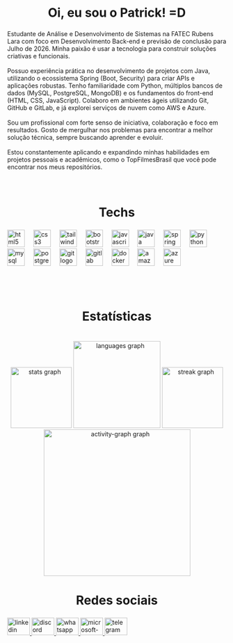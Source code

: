 <h1 align="center">Oi, eu sou o Patrick!  =D</h1>

###

<p align="left">Estudante de Análise e Desenvolvimento de Sistemas na FATEC Rubens Lara com foco em Desenvolvimento Back-end e previsão de conclusão para Julho de 2026. Minha paixão é usar a tecnologia para construir soluções criativas e funcionais.<br><br>Possuo experiência prática no desenvolvimento de projetos com Java, utilizando o ecossistema Spring (Boot, Security) para criar APIs e aplicações robustas. Tenho familiaridade com Python, múltiplos bancos de dados (MySQL, PostgreSQL, MongoDB) e os fundamentos do front-end (HTML, CSS, JavaScript). Colaboro em ambientes ágeis utilizando Git, GitHub e GitLab, e já explorei serviços de nuvem como AWS e Azure.<br><br>Sou um profissional com forte senso de iniciativa, colaboração e foco em resultados. Gosto de mergulhar nos problemas para encontrar a melhor solução técnica, sempre buscando aprender e evoluir.<br><br>Estou constantemente aplicando e expandindo minhas habilidades em projetos pessoais e acadêmicos, como o TopFilmesBrasil que você pode encontrar nos meus repositórios.</p>

###

<br clear="both">

<h1 align="center">Techs</h1>

###

<div align="left">
  <img src="https://cdn.jsdelivr.net/gh/devicons/devicon/icons/html5/html5-original.svg" height="40" alt="html5 logo"  />
  <img width="12" />
  <img src="https://cdn.jsdelivr.net/gh/devicons/devicon/icons/css3/css3-original.svg" height="40" alt="css3 logo"  />
  <img width="12" />
  <img src="https://cdn.jsdelivr.net/gh/devicons/devicon/icons/tailwindcss/tailwindcss-original-wordmark.svg" height="40" alt="tailwindcss logo"  />
  <img width="12" />
  <img src="https://cdn.jsdelivr.net/gh/devicons/devicon/icons/bootstrap/bootstrap-original.svg" height="40" alt="bootstrap logo"  />
  <img width="12" />
  <img src="https://cdn.jsdelivr.net/gh/devicons/devicon/icons/javascript/javascript-original.svg" height="40" alt="javascript logo"  />
  <img width="12" />
  <img src="https://skillicons.dev/icons?i=java" height="40" alt="java logo"  />
  <img width="12" />
  <img src="https://cdn.jsdelivr.net/gh/devicons/devicon/icons/spring/spring-original.svg" height="40" alt="spring logo"  />
  <img width="12" />
  <img src="https://cdn.jsdelivr.net/gh/devicons/devicon/icons/python/python-original.svg" height="40" alt="python logo"  />
  <img width="12" />
  <img src="https://cdn.jsdelivr.net/gh/devicons/devicon/icons/mysql/mysql-original.svg" height="40" alt="mysql logo"  />
  <img width="12" />
  <img src="https://cdn.jsdelivr.net/gh/devicons/devicon/icons/postgresql/postgresql-original.svg" height="40" alt="postgresql logo"  />
  <img width="12" />
  <img src="https://cdn.jsdelivr.net/gh/devicons/devicon/icons/git/git-original.svg" height="40" alt="git logo"  />
  <img width="12" />
  <img src="https://cdn.jsdelivr.net/gh/devicons/devicon/icons/gitlab/gitlab-original.svg" height="40" alt="gitlab logo"  />
  <img width="12" />
  <img src="https://cdn.jsdelivr.net/gh/devicons/devicon/icons/docker/docker-original.svg" height="40" alt="docker logo"  />
  <img width="12" />
  <img src="https://cdn.jsdelivr.net/gh/devicons/devicon/icons/amazonwebservices/amazonwebservices-line-wordmark.svg" height="40" alt="amazonwebservices logo"  />
  <img width="12" />
  <img src="https://cdn.jsdelivr.net/gh/devicons/devicon/icons/azure/azure-original.svg" height="40" alt="azure logo"  />
</div>

###

<br clear="both">

<br clear="both">

<h1 align="center">Estatísticas</h1>

###

<br clear="both">

<div align="center">
  <img src="https://github-readme-stats.vercel.app/api?username=patrickcsouzadev&hide_title=false&hide_rank=true&show_icons=true&include_all_commits=true&count_private=true&disable_animations=false&theme=highcontrast&locale=en&hide_border=false&order=1" height="140" alt="stats graph"  />
  <img src="https://github-readme-stats.vercel.app/api/top-langs?username=patrickcsouzadev&locale=en&hide_title=false&layout=compact&card_width=320&langs_count=7&theme=highcontrast&hide_border=false&order=2" height="200" alt="languages graph"  />
  <img src="https://streak-stats.demolab.com?user=patrickcsouzadev&locale=en&mode=daily&theme=highcontrast&hide_border=false&border_radius=5&order=3" height="140" alt="streak graph"  />
  <img src="https://github-readme-activity-graph.vercel.app/graph?username=patrickcsouzadev&radius=16&theme=high-contrast&area=true&order=5&hide_title=false&hide_border=false" height="337" alt="activity-graph graph"  />
</div>

###

<h1 align="center">Redes sociais</h1>

###

<div align="left">
  <a href="www.linkedin.com/in/patrickcsouzadev" target="_blank">
    <img src="https://raw.githubusercontent.com/maurodesouza/profile-readme-generator/master/src/assets/icons/social/linkedin/default.svg" width="52" height="40" alt="linkedin logo"  />
  </a>
  <a href="PTKsccp" target="_blank">
    <img src="https://raw.githubusercontent.com/maurodesouza/profile-readme-generator/master/src/assets/icons/social/discord/default.svg" width="52" height="40" alt="discord logo"  />
  </a>
  <a href="13991616105" target="_blank">
    <img src="https://raw.githubusercontent.com/maurodesouza/profile-readme-generator/master/src/assets/icons/social/whatsapp/default.svg" width="52" height="40" alt="whatsapp logo"  />
  </a>
  <a href="patrickcsouza.dev@outlook.com" target="_blank">
    <img src="https://raw.githubusercontent.com/maurodesouza/profile-readme-generator/master/src/assets/icons/social/microsoft-outlook/default.svg" width="52" height="40" alt="microsoft-outlook logo"  />
  </a>
  <a href="13991616105" target="_blank">
    <img src="https://raw.githubusercontent.com/maurodesouza/profile-readme-generator/master/src/assets/icons/social/telegram/default.svg" width="52" height="40" alt="telegram logo"  />
  </a>
</div>

###
